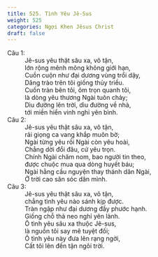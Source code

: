 ```yaml
---
title: 525. Tình Yêu Jê-Sus
weight: 525
categories: Ngợi Khen Jêsus Christ
draft: false
---
```

<dl><dt>Câu 1:</dt><dd data-verse="1">Jê-sus yêu thật sâu xa, vô tận, <br/>lớn rộng mênh mông không giới hạn, <br/>Cuồn cuộn như đại dương vùng trổi dậy, <br/>Dâng trào trên tôi giống thủy triều. <br/>Cuốn tràn bên tôi, ôm trọn quanh tôi, <br/>là dòng yêu thương Ngài tuôn chảy; <br/>Dìu đường lên trời, dìu đường về nhà, <br/>tới miền hiển vinh nghỉ yên bình. </dd><dt>Câu 2:</dt><dd data-verse="2">Jê-sus yêu thật sâu xa, vô tận, <br/>rải giọng ca vang khắp muôn bờ; <br/>Ngài từng yêu rồi Ngài còn yêu hoài, <br/>Chẳng dời đổi đâu, cứ yêu trọn. <br/>Chính Ngài chăm nom, bao người tin theo, <br/>được chuộc mua qua dòng huyết báu; <br/>Ngài hằng cầu nguyện thay thánh dân Ngài, <br/>Ở trời cao săn sóc dân mình. </dd><dt>Câu 3:</dt><dd data-verse="3">Jê-sus yêu thật sâu xa, vô tận, <br/>chẳng tình yêu nào sánh kịp được. <br/>Tràn ngập như đại dương đầy phước hạnh. <br/>Giống chỗ thả neo nghỉ yên lành. <br/>Ô tình yêu sâu xa thuộc Jê-sus, <br/>là nguồn tôi say mê tuyệt đối; <br/>Ô tình yêu này đưa lên rạng ngời, <br/>Cất tôi lên đến tận ngôi trời. </dd></dl>